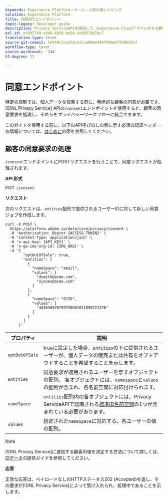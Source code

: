 ```yaml
---
keywords: Experience Platform；ホーム；人気の高いトピック
solution: Experience Platform
title: 同意APIエンドポイント
topic-legacy: developer guide
description: Privacy ServiceAPIを使用して、Experience Cloudアプリに対する顧客の同意要求を管理する方法について説明します。
exl-id: ec505749-c0a9-4050-be56-4c0657807ec7
translation-type: tm+mt
source-git-commit: 5d449c1ca174cafcca988e9487940eb7550bd5cf
workflow-type: tm+mt
source-wordcount: '244'
ht-degree: 2%

---
```


# 同意エンドポイント

特定の規制では、個人データを収集する前に、明示的な顧客の同意が必要です。 [!DNL Privacy Service] APIの`/consent`エンドポイントを使用すると、顧客の同意要求を処理し、それらをプライバシーワークフローに統合できます。

このガイドを使用する前に、以下のAPI呼び出しの例に示す必須の認証ヘッダーの情報については、[はじめに](./getting-started.md)の節を参照してください。

## 顧客の同意要求の処理

`/consent`エンドポイントにPOSTリクエストを行うことで、同意リクエストが処理されます。

**API 形式**

```http
POST /consent
```

**リクエスト**

次のリクエストは、`entities`配列で提供されるユーザーIDに対して新しい同意ジョブを作成します。

```shell
curl -X POST \
  https://platform.adobe.io/data/core/privacy/consent \
  -H 'Authorization: Bearer {ACCESS_TOKEN}' \
  -H 'Content-Type: application/json' \
  -H 'x-api-key: {API_KEY}' \
  -H 'x-gw-ims-org-id: {IMS_ORG}' \
  -d '{
        "optOutOfSale": true,
        "entities": [
          {
            "nameSpace": "email",
            "values": [
              "dsmith@acme.com",
              "ajones@acme.com"
            ]
          },
          {
            "nameSpace": "ECID",
            "values": [
              "443636576799758681021090721276"
            ]
          }
        ]
      }'
```

| プロパティ | 説明 |
| --- | --- |
| `optOutOfSale` | trueに設定した場合、`entities`の下に提供されるユーザーが、個人データの販売または共有をオプトアウトすることを希望することを示します。 |
| `entities` | 同意要求が適用されるユーザーを示すオブジェクトの配列。 各オブジェクトには、`namespace`と`values`の配列が含まれ、各名前空間に対応付けられます。 |
| `nameSpace` | `entities`配列内の各オブジェクトには、Privacy ServiceAPIで認識される[標準ID名前空間](./appendix.md#standard-namespaces)の1つが含まれている必要があります。 |
| `values` | 指定された`nameSpace`に対応する、各ユーザーの値の配列。 |

>[!NOTE]
>
>[!DNL Privacy Service]に送信する顧客ID値を決定する方法について詳しくは、[IDデータ](../identity-data.md)の提供ガイドを参照してください。

**応答**

正常な応答は、ペイロードなしのHTTPステータス202 (Accepted)を返し、その要求が[!DNL Privacy Service]によって受け入れられ、処理中であることを示します。
